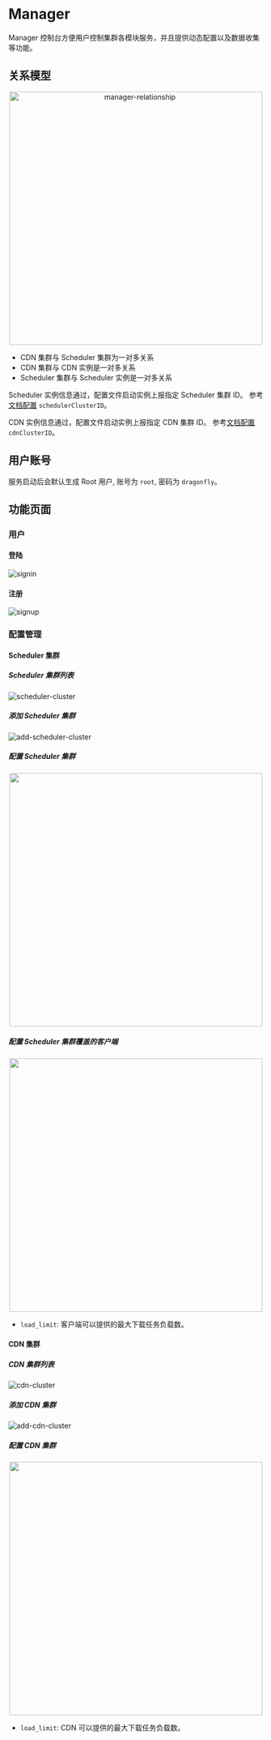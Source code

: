 # Manager

Manager 控制台方便用户控制集群各模块服务，并且提供动态配置以及数据收集等功能。

## 关系模型

<!-- markdownlint-disable -->
<div align="center">
  <img src="../../en/images/manager-console/relationship.jpg" width="500" title="manager-relationship">
</div>
<!-- markdownlint-restore -->

- CDN 集群与 Scheduler 集群为一对多关系
- CDN 集群与 CDN 实例是一对多关系
- Scheduler 集群与 Scheduler 实例是一对多关系

Scheduler 实例信息通过，配置文件启动实例上报指定 Scheduler 集群 ID。
参考[文档配置](../deployment/configuration/scheduler.yaml) `schedulerClusterID`。

CDN 实例信息通过，配置文件启动实例上报指定 CDN 集群 ID。
参考[文档配置](../deployment/configuration/cdn.yaml) `cdnClusterID`。

## 用户账号

服务启动后会默认生成 Root 用户, 账号为 `root`, 密码为 `dragonfly`。

## 功能页面

### 用户

#### 登陆

![signin][signin]

#### 注册

![signup][signup]

### 配置管理

#### Scheduler 集群

##### Scheduler 集群列表

![scheduler-cluster][scheduler-cluster]

##### 添加 Scheduler 集群

![add-scheduler-cluster][add-scheduler-cluster]

##### 配置 Scheduler 集群

<!-- markdownlint-disable -->
<p align="center">
  <img width="500" height="500" src="../../en/images/manager-console/configure-scheduler-cluster.jpg">
</p>
<!-- markdownlint-restore -->

##### 配置 Scheduler 集群覆盖的客户端

<!-- markdownlint-disable -->
<p align="center">
  <img width="500" height="500" src="../../en/images/manager-console/configure-scheduler-cluster-client.jpg">
</p>
<!-- markdownlint-restore -->

- `load_limit`: 客户端可以提供的最大下载任务负载数。

#### CDN 集群

##### CDN 集群列表

![cdn-cluster][cdn-cluster]

##### 添加 CDN 集群

![add-cdn-cluster][add-cdn-cluster]

##### 配置 CDN 集群

<!-- markdownlint-disable -->
<p align="center">
  <img width="500" height="500" src="../../en/images/manager-console/configure-cdn-cluster.jpg">
</p>
<!-- markdownlint-restore -->

- `load_limit`: CDN 可以提供的最大下载任务负载数。

[signin]: ../../en/images/manager-console/signin.jpg
[signup]: ../../en/images/manager-console/signup.jpg
[scheduler-cluster]: ../../en/images/manager-console/scheduler-cluster.jpg
[add-scheduler-cluster]: ../../en/images/manager-console/add-scheduler-cluster.jpg
[cdn-cluster]: ../../en/images/manager-console/cdn-cluster.jpg
[add-cdn-cluster]: ../../en/images/manager-console/add-cdn-cluster.jpg
